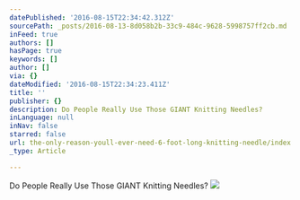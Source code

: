 ```yaml
---
datePublished: '2016-08-15T22:34:42.312Z'
sourcePath: _posts/2016-08-13-8d058b2b-33c9-484c-9628-5998757ff2cb.md
inFeed: true
authors: []
hasPage: true
keywords: []
author: []
via: {}
dateModified: '2016-08-15T22:34:23.411Z'
title: ''
publisher: {}
description: Do People Really Use Those GIANT Knitting Needles?
inLanguage: null
inNav: false
starred: false
url: the-only-reason-youll-ever-need-6-foot-long-knitting-needle/index.html
_type: Article

---
```

Do People Really Use Those GIANT Knitting Needles?
![](https://the-grid-user-content.s3-us-west-2.amazonaws.com/cd4ac5c5-1527-45ab-931d-df04bd90c0a9.jpg)